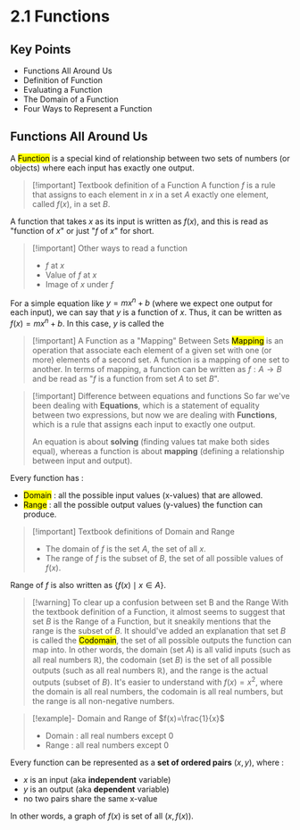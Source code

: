 # 2.1 Functions

## Key Points

- Functions All Around Us
- Definition of Function
- Evaluating a Function
- The Domain of a Function
- Four Ways to Represent a Function


## Functions All Around Us

A <mark class="hltr-trippy">Function</mark> is a special kind of relationship between two sets of numbers (or objects) where each input has exactly one output.

> [!important] Textbook definition of a Function
> A function $f$ is a rule that assigns to each element in $x$ in a set $A$ exactly one element, called $f(x)$, in a set $B$.

A function that takes $x$ as its input is written as $f(x)$, and this is read as "function of $x$" or just "$f$ of $x$" for short.

> [!important] Other ways to read a function
> - $f$ at $x$
> - Value of $f$ at $x$
> - Image of $x$ under $f$

For a simple equation like $y=mx^{n}+b$ (where we expect one output for each input), we can say that $y$ is a function of $x$. Thus, it can be written as $f(x)=mx^n+b$. In this case, $y$ is called the 

> [!important] A Function as a "Mapping" Between Sets
> <mark class="hltr-trippy">Mapping</mark> is an operation that associate each element of a given set with one (or more) elements of a second set. A function is a mapping of one set to another.
> In terms of mapping, a function can be written as $f : A \to B$ and be read as "$f$ is a function from set $A$ to set $B$".

> [!important] Difference between equations and functions
> So far we've been dealing with **Equations**, which is a statement of equality between two expressions, but now we are dealing with **Functions**, which is a rule that assigns each input to exactly one output.
> 
> An equation is about **solving** (finding values tat make both sides equal), whereas a function is about **mapping** (defining a relationship between input and output).

Every function has :
- <mark class="hltr-trippy">Domain</mark> : all the possible input values (x-values) that are allowed.
- <mark class="hltr-trippy">Range</mark> : all the possible output values (y-values) the function can produce.

> [!important] Textbook definitions of Domain and Range
> - The domain of $f$ is the set $A$, the set of all $x$.
> - The range of $f$ is the subset of $B$, the set of all possible values of $f(x)$.

Range of $f$ is also written as $\{ f(x) \mid x \in A \}$.

> [!warning] To clear up a confusion between set B and the Range
> With the textbook definition of a Function, it almost seems to suggest that set $B$ is the Range of a Function, but it sneakily mentions that the range is the subset of $B$. It should've added an explanation that set $B$ is called the <mark class="hltr-trippy">Codomain</mark>, the set of all possible outputs the function can map into.
> In other words, the domain (set $A$) is all valid inputs (such as all real numbers $\mathbb{R}$), the codomain (set $B$) is the set of all possible outputs (such as all real numbers $\mathbb{R}$), and the range is the actual outputs (subset of $B$).
> It's easier to understand with $f(x)=x^2$, where the domain is all real numbers, the codomain is all real numbers, but the range is all non-negative numbers.

> [!example]- Domain and Range of $f(x)=\frac{1}{x}$
> - Domain : all real numbers except $0$
> - Range : all real numbers except $0$

Every function can be represented as a **set of ordered pairs** $(x,y)$, where :
- $x$ is an input (aka **independent** variable)
- $y$ is an output (aka **dependent** variable)
- no two pairs share the same x-value

In other words, a graph of $f(x)$ is set of all $(x, f(x))$.
